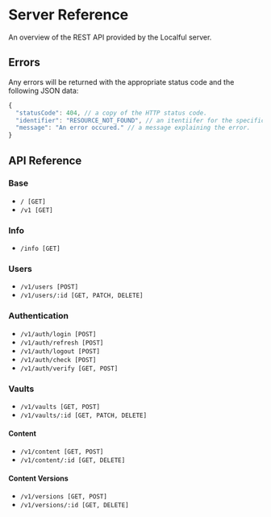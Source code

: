 # Server Reference
An overview of the REST API provided by the Localful server.


## Errors
Any errors will be returned with the appropriate status code and the following JSON data:

```js
{
  "statusCode": 404, // a copy of the HTTP status code.
  "identifier": "RESOURCE_NOT_FOUND", // an itentiifer for the specific error.
  "message": "An error occured." // a message explaining the error.
}
```

## API Reference

### Base
- `/ [GET]`
- `/v1 [GET]`

### Info
- `/info [GET]`

### Users
- `/v1/users [POST]`
- `/v1/users/:id [GET, PATCH, DELETE]`

### Authentication
- `/v1/auth/login [POST]`
- `/v1/auth/refresh [POST]`
- `/v1/auth/logout [POST]`
- `/v1/auth/check [POST]`
- `/v1/auth/verify [GET, POST]`

### Vaults
- `/v1/vaults [GET, POST]`
- `/v1/vaults/:id [GET, PATCH, DELETE]`

#### Content
- `/v1/content [GET, POST]`
- `/v1/content/:id [GET, DELETE]`

#### Content Versions
- `/v1/versions [GET, POST]`
- `/v1/versions/:id [GET, DELETE]`
